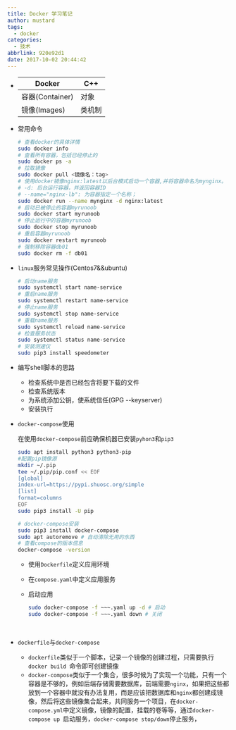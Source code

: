 ```yaml
---
title: Docker 学习笔记
author: mustard
tags:
  - docker
categories:
  - 技术
abbrlink: 920e92d1
date: 2017-10-02 20:44:42
---
```


* | Docker        | C++  |
  | ------------- | ---- |
  | 容器(Container) | 对象   |
  | 镜像(Images)    | 类机制  |

* 常用命令

  ```bash
  # 查看docker的具体详情
  sudo docker info
  # 查看所有容器，包括已经停止的
  sudo docker ps -a
  # 拉取镜像
  sudo docker pull <镜像名：tag>
  # 使用docker镜像nginx:latest以后台模式启动一个容器,并将容器命名为mynginx。
  # -d: 后台运行容器，并返回容器ID
  # --name="nginx-lb": 为容器指定一个名称；
  sudo docker run --name mynginx -d nginx:latest
  # 启动已被停止的容器myrunoob
  sudo docker start myrunoob
  # 停止运行中的容器myrunoob
  sudo docker stop myrunoob
  # 重启容器myrunoob
  sudo docker restart myrunoob
  # 强制移除容器db01
  sudo docker rm -f db01
  ```

* `linux`服务常见操作(Centos7&&ubuntu)

  ```bash
  # 启动name服务
  sudo systemctl start name-service
  # 重启name服务
  sudo systemctl restart name-service
  # 停止name服务
  sudo systemctl stop name-service
  # 重载name服务
  sudo systemctl reload name-service
  # 检查服务状态
  sudo systemctl status name-service
  # 安装测速仪
  sudo pip3 install speedometer
  ```

* 编写shell脚本的思路

  * 检查系统中是否已经包含将要下载的文件
  * 检查系统版本
  * 为系统添加公钥，使系统信任(GPG  --keyserver)
  * 安装执行

* `docker-compose`使用

  在使用`docker-compose`前应确保机器已安装`pyhon3`和`pip3`

  ```bash
  sudo apt install python3 python3-pip
  #配置pip镜像源
  mkdir ~/.pip
  tee ~/.pip/pip.conf << EOF
  [global]
  index-url=https://pypi.shuosc.org/simple
  [list]
  format=columns
  EOF
  sudo pip3 install -U pip
  ```

  ```bash
  # docker-compose安装
  sudo pip3 install docker-compose 
  sudo apt autoremove # 自动清除无用的东西
  # 查看compose的版本信息
  docker-compose -version
  ```

  * 使用`Dockerfile`定义应用环境

  * 在`compose.yaml`中定义应用服务

  * 启动应用

    ```bash
    sudo docker-compose -f ~~~.yaml up -d # 启动
    sudo docker-compose -f ~~~.yaml down # 关闭
    ```

    ​

* `dockerfile`与`docker-compose`

  * `dockerfile`类似于一个脚本，记录一个镜像的创建过程，只需要执行`docker build `命令即可创建镜像
  * `docker-compose`类似于一个集合，很多时候为了实现一个功能，只有一个容器是不够的，例如后端存储需要数据库，前端需要`nginx`，如果把这些都放到一个容器中就没有办法复用，而是应该把数据库和`nginx`都创建成镜像，然后将这些镜像集合起来，共同服务一个项目，在`docker-compose.yml`中定义镜像，镜像的配置，挂载的卷等等，通过`docker-compose up `启动服务，`docker-compose stop/down`停止服务，
